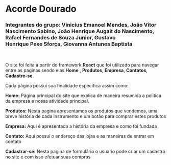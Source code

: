 <h1>Acorde Dourado</h1>
<h3>Integrantes do grupo: Vinicius Emanoel Mendes, João Vitor Nascimento Sabino, João Henrique Augait do Nascimento, Rafael Fernandes de Souza Junior, Gustavo Henrique Pexe Sforça, Giovanna Antunes Baptista</h3>

<br/>

<p>O site foi feita a partir do framework <strong>React</strong> que foi utilizado para navegar entre as paginas sendo elas <strong>Home</strong> , <strong>Produtos</strong>, <strong>Empresa</strong>, <strong>Contatos</strong>,  <strong>Cadastre-se</strong>.</p>

<p>Cada página possui sua finalidade especifica assim como:</p>

<p><strong>Home:</strong> Página principal do site que explica de maneira resumida a politica da empresa e nossa atividade principal.</p>

<p><strong>Produtos:</strong> Nesta pagina apresentamos os produtos que vendemos, uma breve história de cada instrumento e um botão para comprar estes produtos</p>

<p><strong>Empresa:</strong> Aqui é apresentada a história da empresa e como foi fundada</p>

<p><strong>Contato:</strong> Aqui possui o endereço das lojas e as maneiras de entrar em contato</p>

<p><strong>Cadastrar-se:</strong> Nesta pagina de formulário o usuario pode criar um cadastro no site e com isso efetuar suas compras</p>